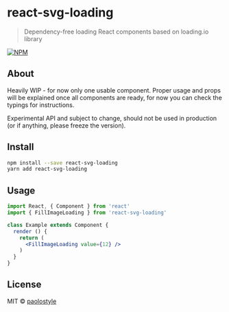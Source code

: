 # react-svg-loading

> Dependency-free loading React components based on loading.io library

[![NPM](https://img.shields.io/npm/v/react-svg-loading.svg)](https://www.npmjs.com/package/react-svg-loading)

## About
Heavily WIP - for now only one usable component. Proper usage and props will be explained once all components
are ready, for now you can check the typings for instructions.

Experimental API and subject to change, should not be used in production (or if anything, please freeze the version).

## Install

```bash
npm install --save react-svg-loading
yarn add react-svg-loading
```

## Usage

```jsx
import React, { Component } from 'react'
import { FillImageLoading } from 'react-svg-loading'

class Example extends Component {
  render () {
    return (
      <FillImageLoading value={12} />
    )
  }
}
```

## License

MIT © [paolostyle](https://github.com/paolostyle)
